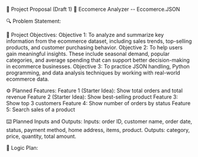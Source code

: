 📌 Project Proposal (Draft 1)
📝 Eccomerce Analyzer
-- Eccomerce.JSON

🔍 Problem Statement:


🎯 Project Objectives:
Objective 1: To analyze and summarize key information from the ecommerce dataset, including sales trends, top-selling products, and customer purchasing behavior.
Objective 2: To help users gain meaningful insights. These include seasonal demand, popular categories, and average spending that can support better decision-making in ecommerce businesses.
Objective 3: To practice JSON handling, Python programming, and data analysis techniques by working with real-world ecommerce data.

⚙️ Planned Features:
Feature 1 (Starter Idea): Show total orders and total revenue
Feature 2 (Starter Idea): Show best-selling product
Feature 3: Show top 3 customers
Feature 4: Show number of orders by status
Feature 5: Search sales of a product

⌨️ Planned Inputs and Outputs:
Inputs:
order ID, customer name, order date, status, payment method, home address, items, product.
Outputs:
category, price, quantity, total amount.

🧠 Logic Plan:
